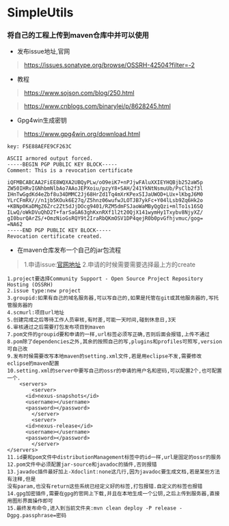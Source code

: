 # SimpleUtils

### 将自己的工程上传到maven仓库中并可以使用

* 发布issue地址,官网

> https://issues.sonatype.org/browse/OSSRH-42504?filter=-2

* 教程

> https://www.sojson.com/blog/250.html

> https://www.cnblogs.com/binarylei/p/8628245.html

* Gpg4win生成密钥

> https://www.gpg4win.org/download.html

> 
	key: F5E88AEFE9CF263C

>
	ASCII armored output forced.
	-----BEGIN PGP PUBLIC KEY BLOCK-----
	Comment: This is a revocation certificate

	iQFMBCABCAA2FiEE8WQXA2UBQyPLw/oO9eiK7+nPJjwFAluXXIEYHQBjb252aW5p
	ZW50IHRvIGNhbmNlbAo7AAoJEPXoiu/pzyY8+SAH/241YkNtNsmuUb/PsClb2f3l
	IHnTwGgdKd4eZbf8u34DMMC2Jj68HrZd1Tq4mXrKPexSIJaUWOD+LUx+lKbgJ6M0
	YLrCFmRX///n1jb5KOuk6E27q/Z5hnz06wufwJLOTJB7ykFc+Y04lLsb9Zq6Hk2o
	+KBNp0KaDMgZ6Zrc2Zt5dJjDOcg9401/RZM5dmFSJaoWaMByQgQzi+mlTo1s16SQ
	ILwQ/oWkDVuQhD2T+farSaGA63ghKxnRXf1l2t20QjX141wymHy1Txybv8NjyXZ/
	gI0burQArZS/+OmzNioGsRQY9t2IraRbQKmOSV1DP4qejR0b0pvGfhjvmuc/gog=
	=NA62
	-----END PGP PUBLIC KEY BLOCK-----
	Revocation certificate created.

* 在maven仓库发布一个自己的jar包流程

> 1.申请issue:[官网地址](https://issues.sonatype.org/browse/)
> 2.申请的时候需要需要选择最上方的create
>
	1.project要选择Community Support - Open Source Project Repository Hosting (OSSRH)
	2.issue type:new project
	3.groupid:如果有自己的域名服务器,可以写自己的,如果是托管在git或其他服务器的,写托管服务器的
	4.scmurl:项目url地址
	5.创建完成之后等待工作人员审核,有时差,可能一天时间,碰到休息日,3天
	6.审核通过之后需要打包发布项目到maven
	7.pom文件的groupid要和申请的一样,url标签必须写正确,否则后面会报错,上传不通过
	8.pom除了dependencies之外,其余的按照自己的写,plugins和profiles可照写,version可自己改
	9.发布时候需要改写本地maven的setting.xml文件,若是用eclipse不发,需要修改eclipse的maven配置
	10.setting.xml的server中要写自己的ossr的申请的用户名和密码,可以配置2个,也可配置一个.
		<servers>
			<server>
	      <id>nexus-snapshots</id>
	      <username></username>
	      <password></password>
	    	</server>
	    	<server>
	      <id>nexus-release</id>
	      <username></username>
	      <password></password>
	    	</server>
    </servers>
    11.id要和pom文件中distributionManagement标签中的id一样,url是固定的ossr的服务
    12.pom文件中必须配置jar-source和javadoc的插件,否则报错
    13.javadoc插件最好加上-Xdoclint:none这几行,因为javadoc要生成文档,若是某些方法有注释,但是
    没有param,也没有return这些系统已经定义好的标签,打包报错.自定义的标签也报错
    14.gpg加密插件,需要在gpg的官网上下载,并且在本地生成一个公钥,之后上传到服务器,直接用图形界面操作即可
    15.最终发布命令,进入到当前文件夹:mvn clean deploy -P release -Dgpg.passphrase=密码
